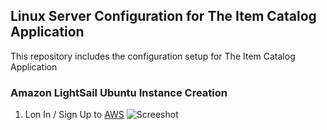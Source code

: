 ## Linux Server Configuration for The Item Catalog Application
This repository includes the configuration setup for The Item Catalog Application


### Amazon LightSail Ubuntu Instance Creation

1. Lon In / Sign Up  to [AWS](https://signin.aws.amazon.com/signin?redirect_uri=https%3A%2F%2Flightsail.aws.amazon.com%2Fls%2Fremote%2Fap-south-1%2Finstances%2FcatalogAppSetup%2Fterminal%3Fprotocol%3Dssh%26state%3DhashArgs%2523%26isauthcode%3Dtrue&client_id=arn%3Aaws%3Aiam%3A%3A015428540659%3Auser%2Fparksidewebapp&forceMobileApp=0)
![Screeshot]()
